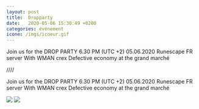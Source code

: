 ```yaml
---
layout: post
title:  Dropparty
date:   2020-05-06 15:30:49 +0200
categories: évènement
icone: /imgs/icoeur.gif
---
```


Join us for the
DROP PARTY 6.30 PM (UTC +2)
05.06.2020
Runescape FR server
With WMAN crex
Defective economy at the grand marché

////

Join us for the
DROP PARTY 6.30 PM (UTC +2)
05.06.2020
Runescape FR server
With WMAN crex
Defective economy at the grand marché

![]({{site.imgurl}}/dropparty.png)
![]({{site.imgurl}}/dropparty02.jpg)
